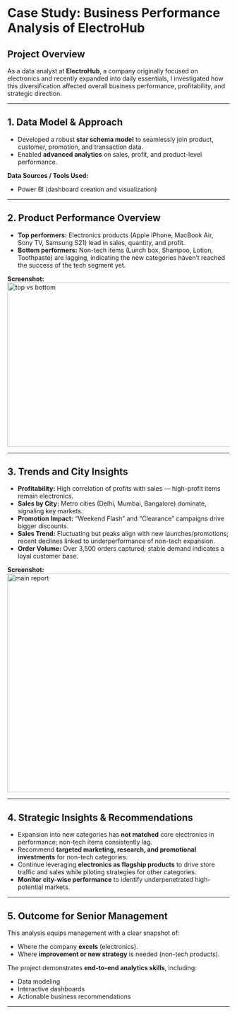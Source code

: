 # Case Study: Business Performance Analysis of ElectroHub

## Project Overview
As a data analyst at **ElectroHub**, a company originally focused on electronics and recently expanded into daily essentials, I investigated how this diversification affected overall business performance, profitability, and strategic direction.

---

## 1. Data Model & Approach
- Developed a robust **star schema model** to seamlessly join product, customer, promotion, and transaction data.  
- Enabled **advanced analytics** on sales, profit, and product-level performance.  

**Data Sources / Tools Used:**  
- Power BI (dashboard creation and visualization)   

---

## 2. Product Performance Overview
- **Top performers:** Electronics products (Apple iPhone, MacBook Air, Sony TV, Samsung S21) lead in sales, quantity, and profit.  
- **Bottom performers:** Non-tech items (Lunch box, Shampoo, Lotion, Toothpaste) are lagging, indicating the new categories haven’t reached the success of the tech segment yet.  

**Screenshot:**  
<img width="835" height="372" alt="top vs bottom" src="https://github.com/user-attachments/assets/d648b996-bf11-41e9-a7f9-d077709d54d8" />


---

## 3. Trends and City Insights
- **Profitability:** High correlation of profits with sales — high-profit items remain electronics.  
- **Sales by City:** Metro cities (Delhi, Mumbai, Bangalore) dominate, signaling key markets.  
- **Promotion Impact:** “Weekend Flash” and “Clearance” campaigns drive bigger discounts.  
- **Sales Trend:** Fluctuating but peaks align with new launches/promotions; recent declines linked to underperformance of non-tech expansion.  
- **Order Volume:** Over 3,500 orders captured; stable demand indicates a loyal customer base.  

**Screenshot:**  
<img width="886" height="496" alt="main report" src="https://github.com/user-attachments/assets/b2a37992-1139-41cb-83e6-3ff9157baeac" />

---

## 4. Strategic Insights & Recommendations
- Expansion into new categories has **not matched** core electronics in performance; non-tech items consistently lag.  
- Recommend **targeted marketing, research, and promotional investments** for non-tech categories.  
- Continue leveraging **electronics as flagship products** to drive store traffic and sales while piloting strategies for other categories.  
- **Monitor city-wise performance** to identify underpenetrated high-potential markets.  

---

## 5. Outcome for Senior Management
This analysis equips management with a clear snapshot of:  
- Where the company **excels** (electronics).  
- Where **improvement or new strategy** is needed (non-tech products).  

The project demonstrates **end-to-end analytics skills**, including:  
- Data modeling  
- Interactive dashboards  
- Actionable business recommendations  

---
